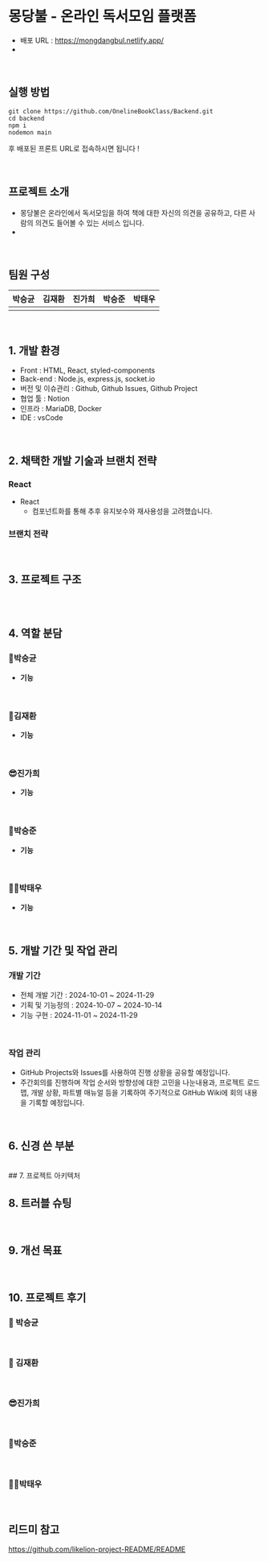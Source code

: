 # 몽당불 - 온라인 독서모임 플랫폼



- 배포 URL : https://mongdangbul.netlify.app/
- 
<br>

## 실행 방법

```
git clone https://github.com/OnelineBookClass/Backend.git
cd backend
npm i
nodemon main
```

후 배포된 프론트 URL로 접속하시면 됩니다 !

<br>

## 프로젝트 소개

- 몽당불은 온라인에서 독서모임을 하여 책에 대한 자신의 의견을 공유하고, 다른 사람의 의견도 들어볼 수 있는 서비스 입니다.
- 

<br>

## 팀원 구성

<div align="center">

| **박승균** | **김재환** | **진가희** | **박승준** |  **박태우** |
| :------: |  :------: | :------: | :------: | :------: |
|  |  |  |  |  |

</div>

<br>

## 1. 개발 환경

- Front : HTML, React, styled-components
- Back-end : Node.js, express.js, socket.io
- 버전 및 이슈관리 : Github, Github Issues, Github Project
- 협업 툴 : Notion
- 인프라 : MariaDB, Docker
- IDE : vsCode

<br>

## 2. 채택한 개발 기술과 브랜치 전략

### React

- React
    - 컴포넌트화를 통해 추후 유지보수와 재사용성을 고려했습니다.

    

### 브랜치 전략



<br>

## 3. 프로젝트 구조

```

```

<br>

## 4. 역할 분담

### 🍊박승균

- **기능**
   

<br>
    
### 👻김재환

- **기능**

<br>

### 😎진가희

- **기능**
   

<br>

### 🐬박승준

- **기능**
    
<br>

### 🙋‍♀️박태우

- **기능**
    
<br>

## 5. 개발 기간 및 작업 관리

### 개발 기간

- 전체 개발 기간 : 2024-10-01 ~ 2024-11-29
- 기획 및 기능정의 : 2024-10-07 ~ 2024-10-14
- 기능 구현 : 2024-11-01 ~ 2024-11-29

<br>

### 작업 관리

- GitHub Projects와 Issues를 사용하여 진행 상황을 공유할 예정입니다.
- 주간회의를 진행하며 작업 순서와 방향성에 대한 고민을 나눈내용과, 프로젝트 로드맵, 개발 상황, 파트별 매뉴얼 등을 기록하여 주기적으로 GitHub Wiki에 회의 내용을 기록할 예정입니다.

<br>

## 6. 신경 쓴 부분


<br>
## 7. 프로젝트 아키텍처

<br>

## 8. 트러블 슈팅



<br>

## 9. 개선 목표


    
<br>

## 10. 프로젝트 후기

### 🍊 박승균


<br>

### 👻 김재환


<br>

### 😎진가희
   

<br>

### 🐬박승준

    
<br>

### 🙋‍♀️박태우

    
<br>

## 리드미 참고
https://github.com/likelion-project-README/README
<!--

**Here are some ideas to get you started:**

🙋‍♀️ A short introduction - what is your organization all about?
🌈 Contribution guidelines - how can the community get involved?
👩‍💻 Useful resources - where can the community find your docs? Is there anything else the community should know?
🍿 Fun facts - what does your team eat for breakfast?
🧙 Remember, you can do mighty things with the power of [Markdown](https://docs.github.com/github/writing-on-github/getting-started-with-writing-and-formatting-on-github/basic-writing-and-formatting-syntax)
-->
